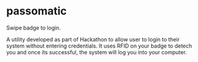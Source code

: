 passomatic
==========

Swipe badge to login.

A utility developed as part of Hackathon to allow user to login to their system without entering credentials. It uses RFID on your badge to detech you and once its successful, the system will log you into your computer.
